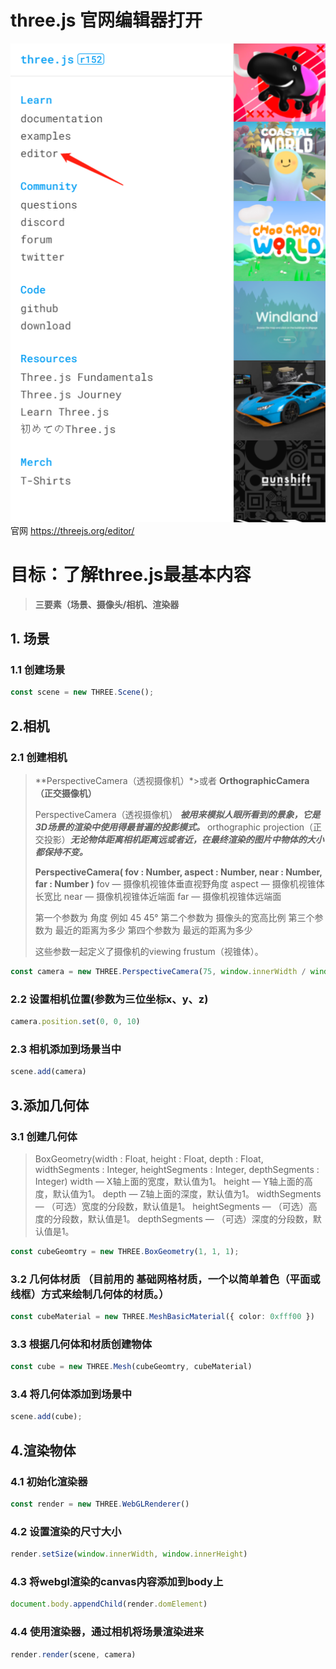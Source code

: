 # three.js 官网编辑器打开
![typora.jpg](../noteImg/02/20230515165619.png)
官网 https://threejs.org/editor/

# 目标：了解three.js最基本内容
> **三要素（场景、摄像头/相机、渲染器**

## 1. 场景
### 1.1 创建场景
```ts
const scene = new THREE.Scene();
```

## 2.相机
### 2.1 创建相机
> **PerspectiveCamera（透视摄像机）*>或者 **OrthographicCamera（正交摄像机）**
> 
> PerspectiveCamera（透视摄像机） ***被用来模拟人眼所看到的景象，它是3D场景的渲染中使用得最普遍的投影模式。***
> orthographic projection（正交投影）***无论物体距离相机距离远或者近，在最终渲染的图片中物体的大小都保持不变。***
>
> **PerspectiveCamera( fov : Number, aspect : Number, near : Number, far : Number )**
> fov — 摄像机视锥体垂直视野角度
> aspect — 摄像机视锥体长宽比
> near — 摄像机视锥体近端面
> far — 摄像机视锥体远端面
>
> 第一个参数为 角度 例如 45 45°
> 第二个参数为 摄像头的宽高比例 
> 第三个参数为 最近的距离为多少
> 第四个参数为 最远的距离为多少
>
> 这些参数一起定义了摄像机的viewing frustum（视锥体）。

```ts
const camera = new THREE.PerspectiveCamera(75, window.innerWidth / window.innerHeight, 0.1, 1000);
```
### 2.2 设置相机位置(参数为三位坐标x、y、z)
```ts
camera.position.set(0, 0, 10)
```

### 2.3 相机添加到场景当中
```ts
scene.add(camera)
```

## 3.添加几何体
### 3.1 创建几何体
> BoxGeometry(width : Float, height : Float, depth : Float, widthSegments : Integer, heightSegments : Integer, depthSegments : Integer)
> width — X轴上面的宽度，默认值为1。
> height — Y轴上面的高度，默认值为1。
> depth — Z轴上面的深度，默认值为1。
> widthSegments — （可选）宽度的分段数，默认值是1。
> heightSegments — （可选）高度的分段数，默认值是1。
> depthSegments — （可选）深度的分段数，默认值是1。

```ts
const cubeGeomtry = new THREE.BoxGeometry(1, 1, 1);
```
### 3.2 几何体材质 （目前用的 基础网格材质，一个以简单着色（平面或线框）方式来绘制几何体的材质。）
```ts
const cubeMaterial = new THREE.MeshBasicMaterial({ color: 0xfff00 })
```

### 3.3 根据几何体和材质创建物体
```ts
const cube = new THREE.Mesh(cubeGeomtry, cubeMaterial)
```

### 3.4 将几何体添加到场景中
```ts
scene.add(cube);
```

## 4.渲染物体
### 4.1 初始化渲染器
```ts
const render = new THREE.WebGLRenderer()
```

### 4.2 设置渲染的尺寸大小
```ts
render.setSize(window.innerWidth, window.innerHeight)
```

### 4.3 将webgl渲染的canvas内容添加到body上
```ts
document.body.appendChild(render.domElement)
```

### 4.4 使用渲染器，通过相机将场景渲染进来
```ts
render.render(scene, camera)
```